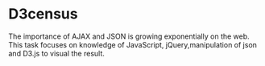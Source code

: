 # D3census
The importance of AJAX and JSON is growing exponentially on the web. This task focuses on knowledge of JavaScript, jQuery,manipulation of json and D3.js to visual the result.
